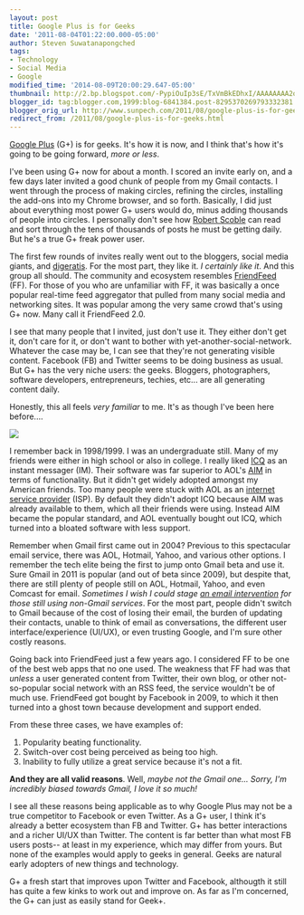 ```yaml
---
layout: post
title: Google Plus is for Geeks
date: '2011-08-04T01:22:00.000-05:00'
author: Steven Suwatanapongched
tags:
- Technology
- Social Media
- Google
modified_time: '2014-08-09T20:00:29.647-05:00'
thumbnail: http://2.bp.blogspot.com/-PypiOuIp3sE/TxVmBkEDhxI/AAAAAAAA2oM/vnv1_j3PTY0/s600/GooglPlus_SocialNetworks.png
blogger_id: tag:blogger.com,1999:blog-6841384.post-8295370269793332381
blogger_orig_url: http://www.sunpech.com/2011/08/google-plus-is-for-geeks.html
redirect_from: /2011/08/google-plus-is-for-geeks.html
---
```


<a href="http://plus.google.com/">Google Plus</a> (G+) is for geeks. It's how it is now, and I think that's how it's going to be going forward, <em>more or less</em>.

I've been using G+ now for about a month. I scored an invite early on, and a few days later invited a good chunk of people from my Gmail contacts. I went through the process of making circles, refining the circles, installing the add-ons into my Chrome browser, and so forth. Basically, I did just about everything most power G+ users would do, minus adding thousands of people into circles. I personally don't see how <a href="http://www.google.com/url?sa=t&amp;source=web&amp;cd=1&amp;sqi=2&amp;ved=0CCEQFjAA&amp;url=https%3A%2F%2Fplus.google.com%2F111091089527727420853&amp;ei=Gwk6TrehLsWQsAL948H3Dw&amp;usg=AFQjCNFDbfd_3UEmh0t4b0FZU-jHztrGDw">Robert Scoble</a> can read and sort through the tens of thousands of posts he must be getting daily. But he's a true G+ freak power user.

The first few rounds of invites really went out to the bloggers, social media giants, and <a href="http://en.wikipedia.org/wiki/Digerati">digeratis</a>. For the most part, they like it. <em>I certainly like it</em>. And this group all should. The community and ecosystem resembles <a href="http://www.friendfeed.com/">FriendFeed</a> (FF). For those of you who are unfamiliar with FF, it was basically a once popular real-time feed aggregator that pulled from many social media and networking sites. It was popular among the very same crowd that's using G+ now. Many call it FriendFeed 2.0.

I see that many people that I invited, just don't use it. They either don't get it, don't care for it, or don't want to bother with yet-another-social-network. Whatever the case may be, I can see that they're not generating visible content. Facebook (FB) and Twitter seems to be doing business as usual. But G+ has the very niche users: the geeks. Bloggers, photographers, software developers, entrepreneurs, techies, etc... are all generating content daily.

Honestly, this all feels <em>very familiar </em>to me. It's as though I've been here before....

<img border="0" src="http://2.bp.blogspot.com/-PypiOuIp3sE/TxVmBkEDhxI/AAAAAAAA2oM/vnv1_j3PTY0/s320/GooglPlus_SocialNetworks.png"  />

I remember back in 1998/1999. I was an undergraduate still. Many of my friends were either in high school or also in college. I really liked <a href="http://en.wikipedia.org/wiki/ICQ">ICQ</a> as an instant messager (IM). Their software was far superior to AOL's <a href="http://en.wikipedia.org/wiki/AOL_Instant_Messenger">AIM</a> in terms of functionality. But it didn't get widely adopted amongst my American friends. Too many people were stuck with AOL as an <a href="http://en.wikipedia.org/wiki/Internet_service_provider">internet service provider</a> (ISP). By default they didn't adopt ICQ because AIM was already available to them, which all their friends were using. Instead AIM became the popular standard, and AOL eventually bought out ICQ, which turned into a bloated software with less support.

Remember when Gmail first came out in 2004? Previous to this spectacular email service, there was AOL, Hotmail, Yahoo, and various other options. I remember the tech elite being the first to jump onto Gmail beta and use it. Sure Gmail in 2011 is popular (and out of beta since 2009), but despite that, there are still plenty of people still on AOL, Hotmail, Yahoo, and even Comcast for email. <em>Sometimes I wish I could stage <a href="http://www.emailintervention.com/">an email intervention</a> for those still using non-Gmail services</em>. For the most part, people didn't switch to Gmail because of the cost of losing their email, the burden of updating their contacts, unable to think of email as conversations, the different user interface/experience (UI/UX), or even trusting Google, and I'm sure other costly reasons.

Going back into FriendFeed just a few years ago. I considered FF to be one of the best web apps that no one used. The weakness that FF had was that <em>unless</em> a user generated content from Twitter, their own blog, or other not-so-popular social network with an RSS feed, the service wouldn't be of much use. FriendFeed got bought by Facebook in 2009, to which it then turned into a ghost town because development and support ended.

From these three cases, we have examples of:

<ol>
  <li>Popularity beating functionality.</li>
  <li>Switch-over cost being perceived as being too high.</li>
  <li>Inability to fully utilize a great service because it's not a fit.</li>
</ol>

<strong>And they are all valid reasons</strong>. Well, <em>maybe not the Gmail one... Sorry, I'm incredibly biased towards Gmail, I love it so much!</em>

I see all these reasons being applicable as to why Google Plus may not be a true competitor to Facebook or even Twitter. As a G+ user, I think it's already a better ecosystem than FB and Twitter. G+ has better interactions and a richer UI/UX than Twitter. The content is far better than what most FB users posts-- at least in my experience, which may differ from yours. But none of the examples would apply to geeks in general. Geeks are natural early adopters of new things and technology.

G+ a fresh start that improves upon Twitter and Facebook, althougth it still has quite a few kinks to work out and improve on. As far as I'm concerned, the G+ can just as easily stand for Geek+.